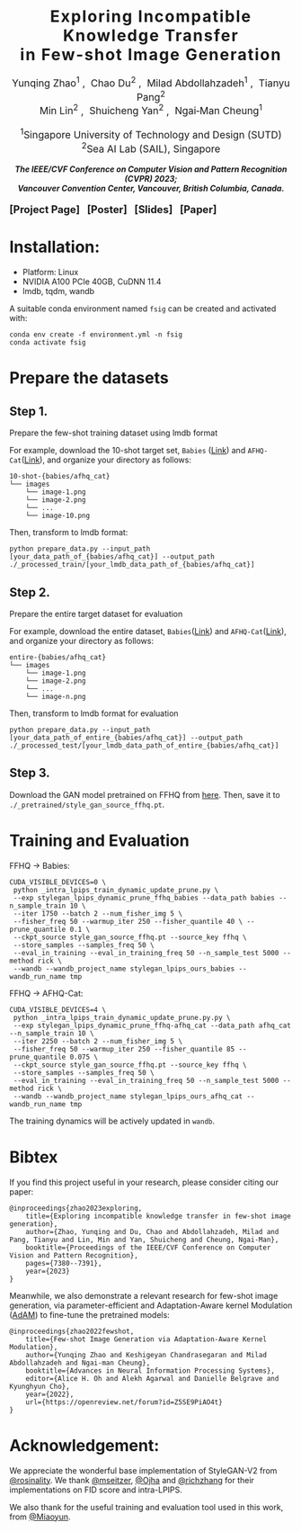 <h1 align='center' style="text-align:center; font-weight:bold; font-size:2.0em;letter-spacing:2.0px;">
                Exploring Incompatible Knowledge Transfer<br>in Few-shot Image Generation</h1>
<p align='center' style="text-align:center;font-size:1.25em;">
    <a href="https://scholar.google.com/citations?user=kQA0x9UAAAAJ&hl=en" target="_blank" style="text-decoration: none;">Yunqing Zhao<sup>1</sup></a>&nbsp;,&nbsp;
    <a href="https://duchao0726.github.io/" target="_blank" style="text-decoration: none;">Chao Du<sup>2</sup></a>&nbsp;,&nbsp;
    <a href="https://miladabd.github.io/" target="_blank" style="text-decoration: none;">Milad Abdollahzadeh<sup>1</sup></a>&nbsp;,&nbsp;
    <a href="https://p2333.github.io/" target="_blank" style="text-decoration: none;">Tianyu Pang<sup>2</sup></a></br>
    <a href="https://linmin.me/" target="_blank" style="text-decoration: none;">Min Lin<sup>2</sup></a>&nbsp;,&nbsp;
    <a href="https://yanshuicheng.ai/" target="_blank" style="text-decoration: none;">Shuicheng Yan<sup>2</sup></a>&nbsp;,&nbsp;
    <a href="https://sites.google.com/site/mancheung0407/" target="_blank" style="text-decoration: none;">Ngai&#8209;Man Cheung<sup>1</sup></a></br>
</p>
<p align='center' style="text-align:center;font-size:1.25em;">
<sup>1</sup>Singapore University of Technology and Design (SUTD)</br>
<sup>2</sup>Sea AI Lab (SAIL), Singapore<br/>
</p>

<p align='center';>
<b>
<em>The IEEE/CVF Conference on Computer Vision and Pattern Recognition (CVPR) 2023;</em> <br>
<em>Vancouver Convention Center, Vancouver, British Columbia, Canada.</em>
</b>
</p>

<p align='left' style="text-align:left;font-size:1.3em;">
<b>
    [<a href="https://yunqing-me.github.io/RICK/" target="_blank" style="text-decoration: none;">Project Page</a>]&nbsp;&nbsp;
    [<a href="https://cvpr2023.thecvf.com/media/PosterPDFs/CVPR%202023/23031.png?t=1685376860.4000738" target="_blank" style="text-decoration: none;">Poster</a>]&nbsp;&nbsp;
    [<a href="https://cvpr2023.thecvf.com/media/cvpr-2023/Slides/23031_t6s1F8r.pdf" target="_blank" style="text-decoration: none;">Slides</a>]&nbsp;&nbsp;
    [<a href="https://arxiv.org/abs/2304.07574" target="_blank" style="text-decoration: none;">Paper</a>]
    <!-- /&nbsp; -->
    <!-- <a href="https://recorder-v3.slideslive.com/?share=74947&s=c88e53c5-a3c2-46c9-9719-092b74eca0c2" target="_blank" style="text-decoration: none;">Talk</a>&nbsp; -->
</b>
</p>


# Installation:
- Platform: Linux
- NVIDIA A100 PCIe 40GB, CuDNN 11.4
- lmdb, tqdm, wandb

A suitable conda environment named `fsig` can be created and activated with:

```
conda env create -f environment.yml -n fsig
conda activate fsig
```


# Prepare the datasets

## Step 1. 
Prepare the few-shot training dataset using lmdb format

For example, download the 10-shot target set, `Babies` ([Link](https://drive.google.com/file/d/1P8JMLq2Kk61MbEZDgwytqXxfrhG-NqcR/view?usp=sharing)) and `AFHQ-Cat`([Link](https://drive.google.com/file/d/1zgacEE0jiiDxttbK81fk6miY_4Ithhw-/view?usp=sharing)), and organize your directory as follows:

~~~
10-shot-{babies/afhq_cat}
└── images		
    └── image-1.png
    └── image-2.png
    └── ...
    └── image-10.png
~~~

Then, transform to lmdb format:

`python prepare_data.py --input_path [your_data_path_of_{babies/afhq_cat}] --output_path ./_processed_train/[your_lmdb_data_path_of_{babies/afhq_cat}]`

## Step 2. 
Prepare the entire target dataset for evaluation

For example, download the entire dataset, `Babies`([Link](https://drive.google.com/file/d/1xBpBRmPRoVXsWerv_zx4kQ4nDQUOsqu_/view?usp=share_link)) and `AFHQ-Cat`([Link](https://drive.google.com/file/d/1_-cDkzqz3LlotXSYMBXZLterSQe4fR7S/view?usp=share_link)), and organize your directory as follows:

~~~
entire-{babies/afhq_cat}
└── images		
    └── image-1.png
    └── image-2.png
    └── ...
    └── image-n.png
~~~

Then, transform to lmdb format for evaluation

`python prepare_data.py --input_path [your_data_path_of_entire_{babies/afhq_cat}] --output_path ./_processed_test/[your_lmdb_data_path_of_entire_{babies/afhq_cat}]`

## Step 3. 
Download the GAN model pretrained on FFHQ from [here](https://drive.google.com/file/d/1TQ_6x74RPQf03mSjtqUijM4MZEMyn7HI/view). Then, save it to `./_pretrained/style_gan_source_ffhq.pt`.


# Training and Evaluation

FFHQ -> Babies:
```
CUDA_VISIBLE_DEVICES=0 \
 python _intra_lpips_train_dynamic_update_prune.py \
 --exp stylegan_lpips_dynamic_prune_ffhq_babies --data_path babies --n_sample_train 10 \
 --iter 1750 --batch 2 --num_fisher_img 5 \
 --fisher_freq 50 --warmup_iter 250 --fisher_quantile 40 \ --prune_quantile 0.1 \
 --ckpt_source style_gan_source_ffhq.pt --source_key ffhq \
 --store_samples --samples_freq 50 \
 --eval_in_training --eval_in_training_freq 50 --n_sample_test 5000 --method rick \
 --wandb --wandb_project_name stylegan_lpips_ours_babies --wandb_run_name tmp
```

FFHQ -> AFHQ-Cat:
```
CUDA_VISIBLE_DEVICES=4 \
 python _intra_lpips_train_dynamic_update_prune.py.py \
 --exp stylegan_lpips_dynamic_prune_ffhq-afhq_cat --data_path afhq_cat --n_sample_train 10 \
 --iter 2250 --batch 2 --num_fisher_img 5 \
 --fisher_freq 50 --warmup_iter 250 --fisher_quantile 85 --prune_quantile 0.075 \
 --ckpt_source style_gan_source_ffhq.pt --source_key ffhq \
 --store_samples --samples_freq 50 \
 --eval_in_training --eval_in_training_freq 50 --n_sample_test 5000 --method rick \
 --wandb --wandb_project_name stylegan_lpips_ours_afhq_cat --wandb_run_name tmp
```
The training dynamics will be actively updated in `wandb`.
# Bibtex
If you find this project useful in your research, please consider citing our paper:

```
@inproceedings{zhao2023exploring,
    title={Exploring incompatible knowledge transfer in few-shot image generation},
    author={Zhao, Yunqing and Du, Chao and Abdollahzadeh, Milad and Pang, Tianyu and Lin, Min and Yan, Shuicheng and Cheung, Ngai-Man},
    booktitle={Proceedings of the IEEE/CVF Conference on Computer Vision and Pattern Recognition},
    pages={7380--7391},
    year={2023}
}
```
Meanwhile, we also demonstrate a relevant research for few-shot image generation, via parameter-efficient and Adaptation-Aware kernel Modulation ([AdAM](https://github.com/yunqing-me/AdAM)) to fine-tune the pretrained models:

```
@inproceedings{zhao2022fewshot,
    title={Few-shot Image Generation via Adaptation-Aware Kernel Modulation},
    author={Yunqing Zhao and Keshigeyan Chandrasegaran and Milad Abdollahzadeh and Ngai-man Cheung},
    booktitle={Advances in Neural Information Processing Systems},
    editor={Alice H. Oh and Alekh Agarwal and Danielle Belgrave and Kyunghyun Cho},
    year={2022},
    url={https://openreview.net/forum?id=Z5SE9PiAO4t}
}
```
# Acknowledgement: 

We appreciate the wonderful base implementation of StyleGAN-V2 from [@rosinality](https://github.com/rosinality). We thank [@mseitzer](https://github.com/mseitzer/pytorch-fid), [@Ojha](https://github.com/utkarshojha/few-shot-gan-adaptation) and [@richzhang](https://github.com/richzhang/PerceptualSimilarity) for their implementations on FID score and intra-LPIPS.

We also thank for the useful training and evaluation tool used in this work, from [@Miaoyun](https://github.com/MiaoyunZhao/GANmemory_LifelongLearning).



